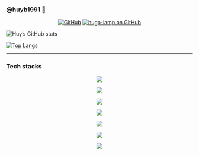 ### @huyb1991 👋

<p align="center">
  <a href="https://github.com/huyb1991"><img src="https://img.shields.io/github/followers/huyb1991.svg?label=GitHub&style=social" alt="GitHub"></a>
  <a href="https://github.com/huyb1991/hugo-lamp"><img src="https://img.shields.io/github/stars/huyb1991/hugo-lamp.svg?label=hugo-lamp&style=social" alt="hugo-lamp on GitHub"></a>
</p>

![Huy’s GitHub stats](https://github-readme-stats.vercel.app/api?username=huyb1991&count_private=true&show_icons=true&theme=transparent)

[![Top Langs](https://github-readme-stats.vercel.app/api/top-langs/?username=huyb1991&layout=compact&theme=transparent)](https://github.com/anuraghazra/github-readme-stats)


---
### Tech stacks

<!-- Front-end -->
<p align="center">
  <a href="https://skillicons.dev">
    <img src="https://skillicons.dev/icons?i=html,css,js,jquery,react,svg,ts,sass,bootstrap,materialui,tailwind" />
  </a>
</p>
<!-- Stat management and DB -->
<p align="center">
  <a href="https://skillicons.dev">
    <img src="https://skillicons.dev/icons?i=redux,graphql,prisma,apollo,mysql,mongodb," />
  </a>
</p>
<!-- Build tools-->
<p align="center">
  <a href="https://skillicons.dev">
    <img src="https://skillicons.dev/icons?i=gulp,rollupjs,webpack,vite,babel,tensorflow,vscode" />
  </a>
</p>
<!-- Hosting service-->
<p align="center">
  <a href="https://skillicons.dev">
    <img src="https://skillicons.dev/icons?i=codepen,heroku,vercel,netlify,nginx,firebase,aws,webflow" />
  </a>
</p>
<!-- Back-end-->
<p align="center">
  <a href="https://skillicons.dev">
    <img src="https://skillicons.dev/icons?i=php,dotnet,laravel,nodejs,wordpress," />
  </a>
</p>
<!-- Base-->
<p align="center">
  <a href="https://skillicons.dev">
    <img src="https://skillicons.dev/icons?i=git,github,gitlab,githubactions,bash,docker,linux" />
  </a>
</p>
<!-- Other -->
<p align="center">
  <a href="https://skillicons.dev">
    <img src="https://skillicons.dev/icons?i=figma,gherkin,jenkins,jest,md,pug,ps,postman,regex,stackoverflow,sentry" />
  </a>
</p>

<!--
**huyb1991/huyb1991** is a ✨ _special_ ✨ repository because its `README.md` (this file) appears on your GitHub profile.

Here are some ideas to get you started:

- 🔭 I’m currently working on ...
- 🌱 I’m currently learning ...
- 👯 I’m looking to collaborate on ...
- 🤔 I’m looking for help with ...
- 💬 Ask me about ...
- 📫 How to reach me: ...
- 😄 Pronouns: ...
- ⚡ Fun fact: ...
-->

